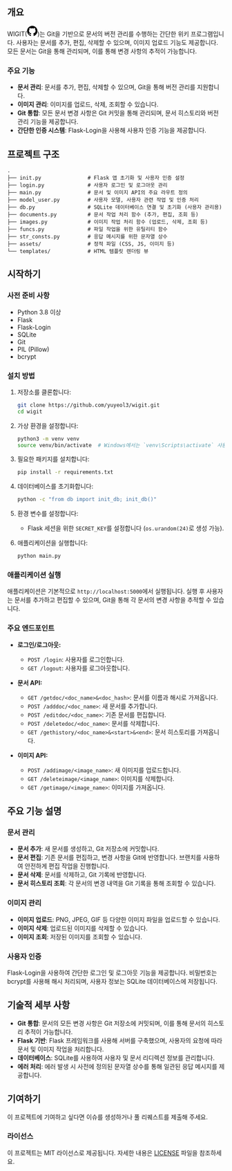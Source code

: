 ## 개요

WIGIT([<svg xmlns="http://www.w3.org/2000/svg" width="24" height="24" viewBox="0 0 24 24"><path d="M12 0c-6.626 0-12 5.373-12 12 0 5.302 3.438 9.8 8.207 11.387.599.111.793-.261.793-.577v-2.234c-3.338.726-4.033-1.416-4.033-1.416-.546-1.387-1.333-1.756-1.333-1.756-1.089-.745.083-.729.083-.729 1.205.084 1.839 1.237 1.839 1.237 1.07 1.834 2.807 1.304 3.492.997.107-.775.418-1.305.762-1.604-2.665-.305-5.467-1.334-5.467-5.931 0-1.311.469-2.381 1.236-3.221-.124-.303-.535-1.524.117-3.176 0 0 1.008-.322 3.301 1.23.957-.266 1.983-.399 3.003-.404 1.02.005 2.047.138 3.006.404 2.291-1.552 3.297-1.23 3.297-1.23.653 1.653.242 2.874.118 3.176.77.84 1.235 1.911 1.235 3.221 0 4.609-2.807 5.624-5.479 5.921.43.372.823 1.102.823 2.222v3.293c0 .319.192.694.801.576 4.765-1.589 8.199-6.086 8.199-11.386 0-6.627-5.373-12-12-12z"/></svg>](https://github.com/yuyeol3/wigitback))는 Git을 기반으로 문서의 버전 관리를 수행하는 간단한 위키 프로그램입니다. 사용자는 문서를 추가, 편집, 삭제할 수 있으며, 이미지 업로드 기능도 제공합니다. 모든 문서는 Git을 통해 관리되며, 이를 통해 변경 사항의 추적이 가능합니다.

### 주요 기능

- **문서 관리**: 문서를 추가, 편집, 삭제할 수 있으며, Git을 통해 버전 관리를 지원합니다.
- **이미지 관리**: 이미지를 업로드, 삭제, 조회할 수 있습니다.
- **Git 통합**: 모든 문서 변경 사항은 Git 커밋을 통해 관리되며, 문서 히스토리와 버전 관리 기능을 제공합니다.
- **간단한 인증 시스템**: Flask-Login을 사용해 사용자 인증 기능을 제공합니다.

## 프로젝트 구조

```
.
├── init.py               # Flask 앱 초기화 및 사용자 인증 설정
├── login.py              # 사용자 로그인 및 로그아웃 관리
├── main.py               # 문서 및 이미지 API의 주요 라우트 정의
├── model_user.py         # 사용자 모델, 사용자 관련 작업 및 인증 처리
├── db.py                 # SQLite 데이터베이스 연결 및 초기화 (사용자 관리용)
├── documents.py          # 문서 작업 처리 함수 (추가, 편집, 조회 등)
├── images.py             # 이미지 작업 처리 함수 (업로드, 삭제, 조회 등)
├── funcs.py              # 파일 작업을 위한 유틸리티 함수
├── str_consts.py         # 응답 메시지를 위한 문자열 상수
├── assets/               # 정적 파일 (CSS, JS, 이미지 등)
└── templates/            # HTML 템플릿 렌더링 뷰
```

## 시작하기

### 사전 준비 사항

- Python 3.8 이상
- Flask
- Flask-Login
- SQLite
- Git
- PIL (Pillow)
- bcrypt

### 설치 방법

1. 저장소를 클론합니다:
   ```bash
   git clone https://github.com/yuyeol3/wigit.git
   cd wigit
   ```

2. 가상 환경을 설정합니다:
   ```bash
   python3 -m venv venv
   source venv/bin/activate  # Windows에서는 `venv\Scripts\activate` 사용
   ```

3. 필요한 패키지를 설치합니다:
   ```bash
   pip install -r requirements.txt
   ```

4. 데이터베이스를 초기화합니다:
   ```bash
   python -c "from db import init_db; init_db()"
   ```

5. 환경 변수를 설정합니다:
   - Flask 세션을 위한 `SECRET_KEY`를 설정합니다 (`os.urandom(24)`로 생성 가능).

6. 애플리케이션을 실행합니다:
   ```bash
   python main.py
   ```

### 애플리케이션 실행

애플리케이션은 기본적으로 `http://localhost:5000`에서 실행됩니다. 실행 후 사용자는 문서를 추가하고 편집할 수 있으며, Git을 통해 각 문서의 변경 사항을 추적할 수 있습니다.

### 주요 엔드포인트

- **로그인/로그아웃:**
  - `POST /login`: 사용자를 로그인합니다.
  - `GET /logout`: 사용자를 로그아웃합니다.
  
- **문서 API:**
  - `GET /getdoc/<doc_name>&<doc_hash>`: 문서를 이름과 해시로 가져옵니다.
  - `POST /adddoc/<doc_name>`: 새 문서를 추가합니다.
  - `POST /editdoc/<doc_name>`: 기존 문서를 편집합니다.
  - `POST /deletedoc/<doc_name>`: 문서를 삭제합니다.
  - `GET /gethistory/<doc_name>&<start>&<end>`: 문서 히스토리를 가져옵니다.

- **이미지 API:**
  - `POST /addimage/<image_name>`: 새 이미지를 업로드합니다.
  - `GET /deleteimage/<image_name>`: 이미지를 삭제합니다.
  - `GET /getimage/<image_name>`: 이미지를 가져옵니다.



## 주요 기능 설명

### 문서 관리

- **문서 추가**: 새 문서를 생성하고, Git 저장소에 커밋합니다.
- **문서 편집**: 기존 문서를 편집하고, 변경 사항을 Git에 반영합니다. 브랜치를 사용하여 안전하게 편집 작업을 진행합니다.
- **문서 삭제**: 문서를 삭제하고, Git 기록에 반영합니다.
- **문서 히스토리 조회**: 각 문서의 변경 내역을 Git 기록을 통해 조회할 수 있습니다.

### 이미지 관리

- **이미지 업로드**: PNG, JPEG, GIF 등 다양한 이미지 파일을 업로드할 수 있습니다.
- **이미지 삭제**: 업로드된 이미지를 삭제할 수 있습니다.
- **이미지 조회**: 저장된 이미지를 조회할 수 있습니다.

### 사용자 인증

Flask-Login을 사용하여 간단한 로그인 및 로그아웃 기능을 제공합니다. 비밀번호는 bcrypt를 사용해 해시 처리되며, 사용자 정보는 SQLite 데이터베이스에 저장됩니다.

## 기술적 세부 사항

- **Git 통합**: 문서의 모든 변경 사항은 Git 저장소에 커밋되며, 이를 통해 문서의 히스토리 추적이 가능합니다.
- **Flask 기반**: Flask 프레임워크를 사용해 서버를 구축했으며, 사용자의 요청에 따라 문서 및 이미지 작업을 처리합니다.
- **데이터베이스**: SQLite를 사용하여 사용자 및 문서 리디렉션 정보를 관리합니다.
- **에러 처리**: 에러 발생 시 사전에 정의된 문자열 상수를 통해 일관된 응답 메시지를 제공합니다.

## 기여하기

이 프로젝트에 기여하고 싶다면 이슈를 생성하거나 풀 리퀘스트를 제출해 주세요.

### 라이선스

이 프로젝트는 MIT 라이선스로 제공됩니다. 자세한 내용은 [LICENSE](LICENSE) 파일을 참조하세요.
